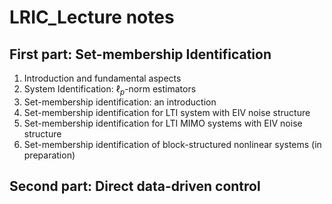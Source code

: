 # LRIC_Lecture notes

## First part: Set-membership Identification
1. Introduction and fundamental aspects
2. System Identification: $\ell_p$-norm estimators
3. Set-membership identification: an introduction
4. Set-membership identification for LTI system with EIV noise structure
5. Set-membership identification for LTI MIMO systems with EIV noise structure
6. Set-membership identification of block-structured nonlinear systems (in preparation)
## Second part: Direct data-driven control 
